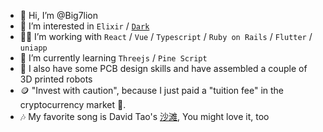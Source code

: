 - 👋 Hi, I’m @Big7lion
- 👀 I’m interested in `Elixir` /  [`Dark`](https://darklang.com/)
- 👨‍💻 I’m working with `React` / `Vue` / `Typescript` / `Ruby on Rails` / `Flutter` / `uniapp`
- 🌱 I’m currently learning `Threejs` / `Pine Script`
- 🤖 I also have some PCB design skills and have assembled a couple of 3D printed robots
- 🪙 "Invest with caution", because I just paid a "tuition fee" in the cryptocurrency market 🥹.
- 🎶 My favorite song is David Tao's [沙滩](https://www.bilibili.com/video/BV1xK4y1P7nA), You might love it, too

<!---
Big7lion/Big7lion is a ✨ special ✨ repository because its `README.md` (this file) appears on your GitHub profile.
You can click the Preview link to take a look at your changes.
--->
